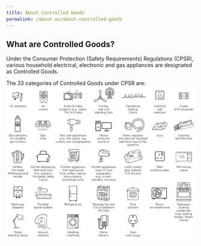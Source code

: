 ```yaml
---
title: About Controlled Goods
permalink: /about-us/about-controlled-goods
---
```

## What are Controlled Goods?
Under the Consumer Protection (Safety Requirements) Regulations (CPSR), various household electrical, electronic and gas appliances are designated as Controlled Goods. 

The 33 categories of Controlled Goods under CPSR are:
![33 categories of Controlled Goods](/images/about-us/33-categories-controlled-goods/33-cgs.png)
